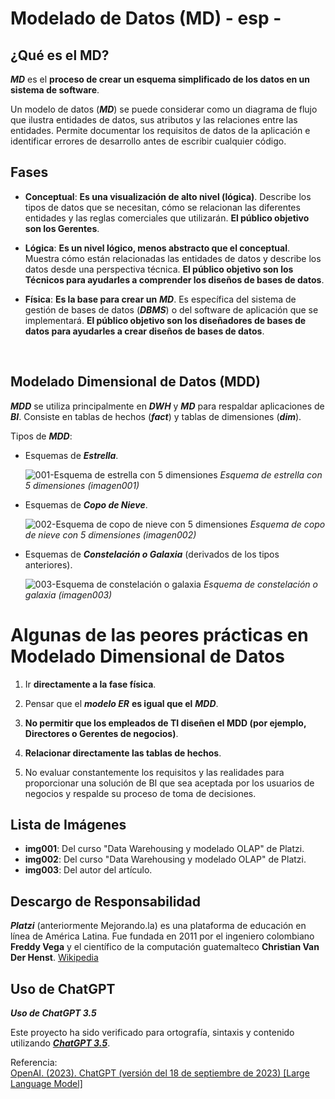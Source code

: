 # Modelado de Datos (MD) - esp -

## ¿Qué es el MD?

**_MD_** es el **proceso de crear un esquema simplificado de los datos en un sistema de software**.

Un modelo de datos (**_MD_**) se puede considerar como un diagrama de flujo que ilustra entidades de datos, sus atributos y las relaciones entre las entidades. Permite documentar los requisitos de datos de la aplicación e identificar errores de desarrollo antes de escribir cualquier código.

## Fases

- **Conceptual**: **Es una visualización de alto nivel (lógica)**. Describe los tipos de datos que se necesitan, cómo se relacionan las diferentes entidades y las reglas comerciales que utilizarán. **El público objetivo son los Gerentes**.

- **Lógica**: **Es un nivel lógico, menos abstracto que el conceptual**. Muestra cómo están relacionadas las entidades de datos y describe los datos desde una perspectiva técnica. **El público objetivo son los Técnicos para ayudarles a comprender los diseños de bases de datos**.

- **Física**: **Es la base para crear un** **_MD_**. Es específica del sistema de gestión de bases de datos (**_DBMS_**) o del software de aplicación que se implementará. **El público objetivo son los diseñadores de bases de datos para ayudarles a crear diseños de bases de datos**.

<p><br></p>

## Modelado Dimensional de Datos (MDD)

**_MDD_** se utiliza principalmente en **_DWH_** y **_MD_** para respaldar aplicaciones de **_BI_**. Consiste en tablas de hechos (**_fact_**) y tablas de dimensiones (**_dim_**).

Tipos de **_MDD_**:
- Esquemas de **_Estrella_**.

    ![001-Esquema de estrella con 5 dimensiones](https://i.imgur.com/4HPriuo.png)
    _Esquema de estrella con 5 dimensiones (imagen001)_

- Esquemas de **_Copo de Nieve_**.

    ![002-Esquema de copo de nieve con 5 dimensiones](https://i.imgur.com/1Ata1st.png)
    _Esquema de copo de nieve con 5 dimensiones (imagen002)_

- Esquemas de **_Constelación o Galaxia_** (derivados de los tipos anteriores).

    ![003-Esquema de constelación o galaxia](https://i.imgur.com/mXHRJch.png)
    _Esquema de constelación o galaxia (imagen003)_

# Algunas de las peores prácticas en Modelado Dimensional de Datos

1. Ir **directamente a la fase física**.

2. Pensar que el **_modelo ER_** **es igual que el** **_MDD_**.

3. **No permitir que los empleados de TI diseñen el MDD (por ejemplo, Directores o Gerentes de negocios)**.

4. **Relacionar directamente las tablas de hechos**.

5. No evaluar constantemente los requisitos y las realidades para proporcionar una solución de BI que sea aceptada por los usuarios de negocios y respalde su proceso de toma de decisiones.

## Lista de Imágenes

- **img001**: Del curso "Data Warehousing y modelado OLAP" de Platzi.
- **img002**: Del curso "Data Warehousing y modelado OLAP" de Platzi.
- **img003**: Del autor del artículo.

## Descargo de Responsabilidad

**_Platzi_** (anteriormente Mejorando.la) es una plataforma de educación en línea de América Latina. Fue fundada en 2011 por el ingeniero colombiano **Freddy Vega** y el científico de la computación guatemalteco **Christian Van Der Henst**. [Wikipedia](https://es.wikipedia.org/wiki/Platzi)

## Uso de ChatGPT

**_Uso de ChatGPT 3.5_**

Este proyecto ha sido verificado para ortografía, sintaxis y contenido utilizando [**_ChatGPT 3.5_**](https://chat.openai.com/chat).

Referencia:  
[OpenAI. (2023). ChatGPT (versión del 18 de septiembre de 2023) \[Large Language Model\]](https://chat.openai.com/chat)